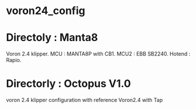 # voron24_config

# Directoly : Manta8

Voron 2.4 klipper. 
MCU : MANTA8P with CB1. 
MCU2 : EBB SB2240. 
Hotend : Rapio. 

# Directorly : Octopus V1.0
voron 2.4 klipper configuration with reference Voron2.4 with Tap 

